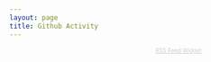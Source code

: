 ```yaml
---
layout: page
title: Github Activity
---
```



<!-- <iframe allowtransparency="true" frameborder="2" scrolling="no" seamless="seamless" src="https://colmdoyle.github.io/gh-activity/gh-activity.html?user=taddallas&type=user" width="500" height="700"></iframe>-->

<script type="text/javascript">document.write('\x3Cscript type="text/javascript" src="' + ('https:' == document.location.protocol ? 'https://' : 'http://') + 'feed.mikle.com/js/rssmikle.js">\x3C/script>');</script><script type="text/javascript">(function() {var params = {rssmikle_url: "https://github.com/taddallas.atom",rssmikle_frame_width: "600",rssmikle_frame_height: "800",frame_height_by_article: "0",rssmikle_target: "_blank",rssmikle_font: "Arial, Helvetica, sans-serif",rssmikle_font_size: "12",rssmikle_border: "off",responsive: "off",rssmikle_css_url: "",text_align: "left",text_align2: "left",corner: "off",scrollbar: "on",autoscroll: "on",scrolldirection: "up",scrollstep: "5",mcspeed: "20",sort: "Off",rssmikle_title: "on",rssmikle_title_sentence: "Github activity",rssmikle_title_link: "",rssmikle_title_bgcolor: "#0066FF",rssmikle_title_color: "#FFFFFF",rssmikle_title_bgimage: "",rssmikle_item_bgcolor: "#EDFCFF",rssmikle_item_bgimage: "",rssmikle_item_title_length: "55",rssmikle_item_title_color: "#0066FF",rssmikle_item_border_bottom: "on",rssmikle_item_description: "on",item_link: "on",rssmikle_item_description_length: "150",rssmikle_item_description_color: "#000000",rssmikle_item_date: "gl1",rssmikle_timezone: "Etc/GMT",datetime_format: "%b %e, %Y %l:%M %p",item_description_style: "html",item_thumbnail: "full",item_thumbnail_selection: "auto",article_num: "15",rssmikle_item_podcast: "off",keyword_inc: "",keyword_exc: ""};feedwind_show_widget_iframe(params);})();</script><div style="font-size:10px; text-align:center; width:600px;">
<a href="http://feed.mikle.com/" target="_blank" style="color:#CCCCCC;">RSS Feed Widget</a>
</div>
